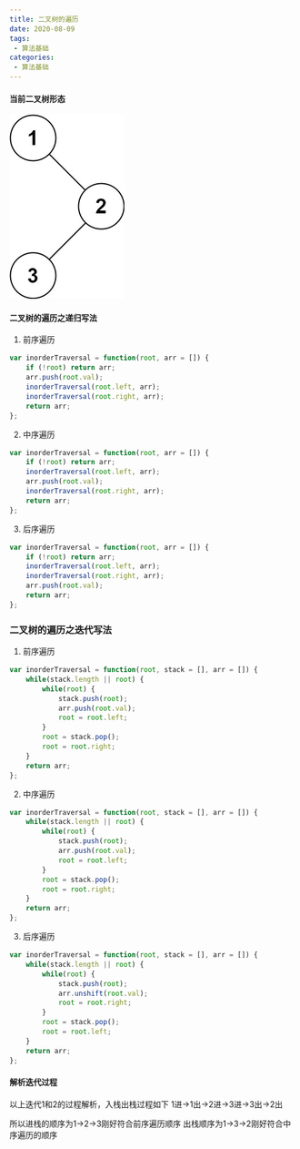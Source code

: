 ```yaml
---
title: 二叉树的遍历
date: 2020-08-09
tags:
 - 算法基础
categories: 
 - 算法基础
---
```

#### 当前二叉树形态
![avator](/inorder_1.jpg)
#### 二叉树的遍历之递归写法
1. 前序遍历
``` js
var inorderTraversal = function(root, arr = []) {
    if (!root) return arr;
    arr.push(root.val);
    inorderTraversal(root.left, arr);
    inorderTraversal(root.right, arr);
    return arr;
};
```
2. 中序遍历
```js
var inorderTraversal = function(root, arr = []) {
    if (!root) return arr;
    inorderTraversal(root.left, arr);
    arr.push(root.val);
    inorderTraversal(root.right, arr);
    return arr;
};
```
3. 后序遍历
``` js
var inorderTraversal = function(root, arr = []) {
    if (!root) return arr;
    inorderTraversal(root.left, arr);
    inorderTraversal(root.right, arr);
    arr.push(root.val);
    return arr;
};
```
### 二叉树的遍历之迭代写法
1. 前序遍历
```js
var inorderTraversal = function(root, stack = [], arr = []) {
    while(stack.length || root) {
        while(root) {
            stack.push(root);
            arr.push(root.val);
            root = root.left;
        }
        root = stack.pop();
        root = root.right;
    }
    return arr;
};
```
2. 中序遍历
```js
var inorderTraversal = function(root, stack = [], arr = []) {
    while(stack.length || root) {
        while(root) {
            stack.push(root);
            arr.push(root.val);
            root = root.left;
        }
        root = stack.pop();
        root = root.right;
    }
    return arr;
};
```
3. 后序遍历
```js
var inorderTraversal = function(root, stack = [], arr = []) {
    while(stack.length || root) {
        while(root) {
            stack.push(root);
            arr.unshift(root.val);
            root = root.right;
        }
        root = stack.pop();
        root = root.left;
    }
    return arr;
};
```

 #### 解析迭代过程
 以上迭代1和2的过程解析，入栈出栈过程如下
 1进->1出->2进->3进->3出->2出

 所以进栈的顺序为1->2->3刚好符合前序遍历顺序
 出栈顺序为1->3->2刚好符合中序遍历的顺序
